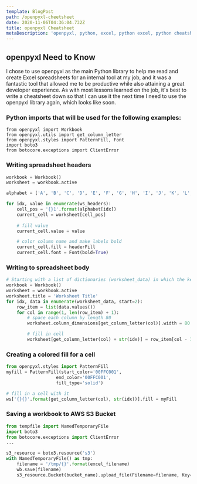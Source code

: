 ```yaml
---
template: BlogPost
path: /openpyxl-cheetsheet
date: 2020-11-06T04:36:04.732Z
title: openpyxl Cheatsheet
metaDescription: 'openpyxl, python, excel, python excel, python cheatsheet'
---
```

## openpyxl Need to Know

I chose to use openpyxl as the main Python library to help me read and create Excel spreadsheets for an internal tool at my job, and it was a fantastic tool that allowed me to be productive while also attaining a great developer experience. As with most lessons learned on the job, it's best to write a cheatsheet down so that I can use it the next time I need to use the openpyxl library again, which looks like soon. 

### Python imports that will be used for the following examples:
```
from openpyxl import Workbook
from openpyxl.utils import get_column_letter
from openpyxl.styles import PatternFill, Font
import boto3
from botocore.exceptions import ClientError
```

### Writing spreadsheet headers

```python
workbook = Workbook()
worksheet = workbook.active

alphabet = ['A', 'B', 'C', 'D', 'E', 'F', 'G', 'H', 'I', 'J', 'K', 'L', 'M']

for idx, value in enumerate(ws_headers):
    cell_pos = '{}1'.format(alphabet[idx])
    current_cell = worksheet[cell_pos]
    
    # fill value
    current_cell.value = value

    # color column name and make labels bold
    current_cell.fill = headerFill
    current_cell.font = Font(bold=True)
```

### Writing to spreadsheet body

```python
# Starting with a list of dictionaries (worksheet_data) in which the keys are the column names and values are cell values
workbook = Workbook()
worksheet = workbook.active
worksheet.title = 'Worksheet Title'
for idx, data in enumerate(worksheet_data, start=2):
    row_item = list(data.values())
    for col in range(1, len(row_item) + 1):
        # space each column by length 80
        worksheet.column_dimensions[get_column_letter(col)].width = 80

        # fill in cell
        worksheet[get_column_letter(col) + str(idx)] = row_item[col - 1]
```

### Creating a colored fill for a cell

```python
from openpyxl.styles import PatternFill
myfill = PatternFill(start_color='00FFC001',
                   end_color='00FFC001',
                   fill_type='solid')

# fill in a cell with it
ws['{}{}'.format(get_column_letter(col), str(idx))].fill = myFill
```

### Saving a workbook to AWS S3 Bucket

```python
from tempfile import NamedTemporaryFile
import boto3
from botocore.exceptions import ClientError
...

s3_resource = boto3.resource('s3')
with NamedTemporaryFile() as tmp:
    filename = '/tmp/{}'.format(excel_filename)
    wb.save(filename)
    s3_resource.Bucket(bucket_name).upload_file(Filename=filename, Key=excel_filename)
```
